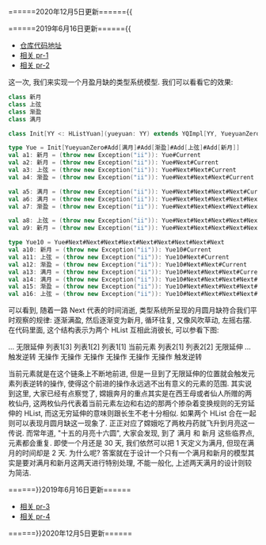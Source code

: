======2020年12月5日更新======{{

======2019年6月16日更新======{{

* [仓库代码地址](https://github.com/xarcher/ubw/tree/master/a20-%E6%9C%88%E7%9B%88%E6%9C%88%E4%BA%8F/src/main/scala/a20)
* [相关 pr-1](https://github.com/xarcher/ubw/pull/3)
* [相关 pr-2](https://github.com/xarcher/ubw/pull/4)

这一次, 我们来实现一个月盈月缺的类型系统模型.
我们可以看看它的效果:

```scala
class 新月
class 上弦
class 渐盈
class 满月

class Init[YY <: HListYuan](yueyuan: YY) extends YQImpl[YY, YueyuanZero](yueyuan, YueyuanZero)

type Yue = Init[YueyuanZero#Add[满月]#Add[渐盈]#Add[上弦]#Add[新月]]
val a1: 新月 = (throw new Exception("ii")): Yue#Current
val a2: 新月 = (throw new Exception("ii")): Yue#Next#Current
val a3: 上弦 = (throw new Exception("ii")): Yue#Next#Next#Current
val a4: 渐盈 = (throw new Exception("ii")): Yue#Next#Next#Next#Current

val a5: 满月 = (throw new Exception("ii")): Yue#Next#Next#Next#Next#Current
val a6: 满月 = (throw new Exception("ii")): Yue#Next#Next#Next#Next#Next#Current
val a7: 渐盈 = (throw new Exception("ii")): Yue#Next#Next#Next#Next#Next#Next#Current

val a8: 上弦 = (throw new Exception("ii")): Yue#Next#Next#Next#Next#Next#Next#Next#Current
val a9: 新月 = (throw new Exception("ii")): Yue#Next#Next#Next#Next#Next#Next#Next#Next#Current

type Yue10 = Yue#Next#Next#Next#Next#Next#Next#Next#Next#Next
val a10: 新月 = (throw new Exception("ii")): Yue10#Current
val a11: 上弦 = (throw new Exception("ii")): Yue10#Next#Current
val a12: 渐盈 = (throw new Exception("ii")): Yue10#Next#Next#Current
val a13: 满月 = (throw new Exception("ii")): Yue10#Next#Next#Next#Current
val a14: 满月 = (throw new Exception("ii")): Yue10#Next#Next#Next#Next#Current
val a15: 渐盈 = (throw new Exception("ii")): Yue10#Next#Next#Next#Next#Next#Current
val a16: 上弦 = (throw new Exception("ii")): Yue10#Next#Next#Next#Next#Next#Next#Current
```

可以看到, 随着一路 Next 代表的时间消逝, 类型系统所呈现的月圆月缺符合我们平时观察的规律:
逐渐满盈, 然后逐渐变为新月, 循环往复, 又像风吹草动, 左摇右摆.
在代码里面, 这个结构表示为两个 HList 互相此消彼长, 可以参看下图:

... 无限延伸 列表1[3] 列表1[2] 列表1[1] 当前元素  列表2[1]  列表2[2] 无限延伸 ...  
触发逆转 无操作   无操作    无操作    无操作   无操作    无操作   触发逆转

当前元素就是在这个链条上不断地前进, 但是一旦到了无限延伸的位置就会触发元素列表逆转的操作,
使得这个前进的操作永远逃不出有意义的元素的范围.
其实说到这里, 大家已经有点察觉了, 嫦娥奔月的重点其实是在西王母或者仙人所赠的两枚仙丹,
这两枚仙丹代表着当前元素左边和右边的那两个掺杂着变换规则的无穷延伸的 HList, 而这无穷延伸的意味则跟长生不老十分相似.
如果两个 HList 合在一起则可以表现月圆月缺这一现象了. 正正对应了嫦娥吃了两枚丹药就飞升到月亮这一传说.
而常年道, "十五的月亮十六圆", 大家会发现, 到了 满月 和 新月 这些临界点, 元素都会重复.
即使一个月还是 30 天, 我们依然可以把 1 天定义为满月, 但现在满月的时间却是 2 天. 为什么呢?
答案就在于设计一个只有一个满月和新月的模型其实是要对满月和新月这两天进行特别处理, 不能一般化,
上述两天满月的设计则较为简洁.

======}}2019年6月16日更新======

* [相关 pr-3](https://github.com/xarcher/ubw/pull/69)
* [相关 pr-4](https://github.com/xarcher/ubw/pull/70)

======}}2020年12月5日更新======
